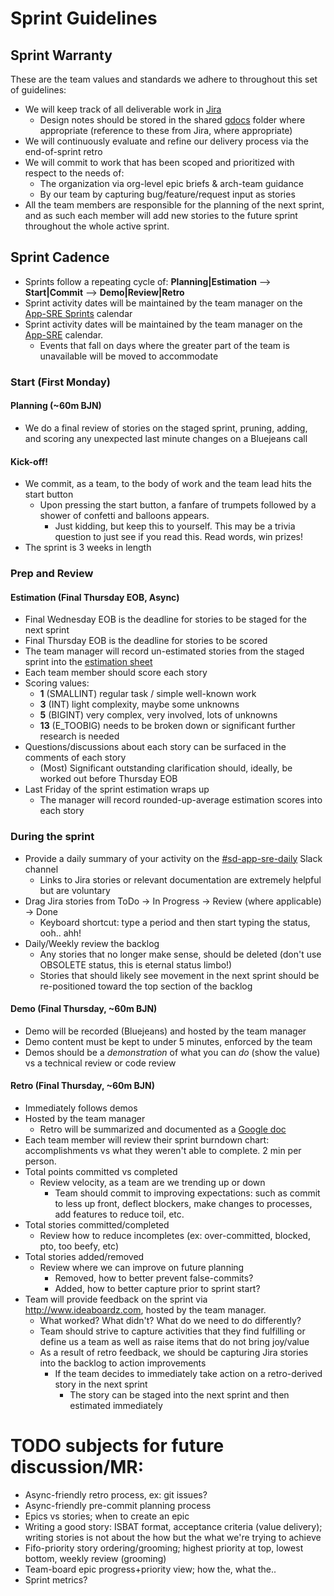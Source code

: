 # Sprint Guidelines

## Sprint Warranty
These are the team values and standards we adhere to throughout this set of guidelines:
- We will keep track of all deliverable work in [Jira](https://jira.coreos.com)
  - Design notes should be stored in the shared [gdocs](https://drive.google.com/drive/u/1/folders/186ExLmi--buOzMLaiUnCkzzRYfwX_y9L) folder where appropriate (reference to these from Jira, where appropriate)
- We will continuously evaluate and refine our delivery process via the end-of-sprint retro
- We will commit to work that has been scoped and prioritized with respect to the needs of:
  - The organization via org-level epic briefs & arch-team guidance
  - By our team by capturing bug/feature/request input as stories
- All the team members are responsible for the planning of the next sprint, and as such each member will add new stories to the future sprint throughout the whole active sprint.

## Sprint Cadence
- Sprints follow a repeating cycle of: **Planning|Estimation** --> **Start|Commit** -->  **Demo|Review|Retro**
- Sprint activity dates will be maintained by the team manager on the [App-SRE Sprints](TODO) calendar
- Sprint activity dates will be maintained by the team manager on the [App-SRE](https://calendar.google.com/calendar/embed?src=redhat.com_0pjkkmnhjs9e4b0h09st36rspc%40group.calendar.google.com&ctz=Europe%2FMadrid) calendar.
  - Events that fall on days where the greater part of the team is unavailable will be moved to accommodate

### Start (First Monday)
#### Planning (~60m BJN)
- We do a final review of stories on the staged sprint, pruning, adding, and scoring any unexpected last minute changes on a Bluejeans call
#### Kick-off!
- We commit, as a team, to the body of work and the team lead hits the start button
  - Upon pressing the start button, a fanfare of trumpets followed by a shower of confetti and balloons appears.
    - Just kidding, but keep this to yourself. This may be a trivia question to just see if you read this. Read words, win prizes!
- The sprint is 3 weeks in length

### Prep and Review
#### Estimation (Final Thursday EOB, Async)
- Final Wednesday EOB is the deadline for stories to be staged for the next sprint
- Final Thursday EOB is the deadline for stories to be scored
- The team manager will record un-estimated stories from the staged sprint into the [estimation sheet](https://docs.google.com/spreadsheets/d/1FEsF60JY-advVvqe9CNCN7NlncR-ExnZeC9c-7V3Gq8/edit?usp=sharing)
- Each team member should score each story
- Scoring values:
  - **1** (SMALLINT) regular task / simple well-known work
  - **3** (INT) light complexity, maybe some unknowns
  - **5** (BIGINT) very complex, very involved, lots of unknowns
  - **13** (E_TOOBIG) needs to be broken down or significant further research is needed
- Questions/discussions about each story can be surfaced in the comments of each story
  - (Most) Significant outstanding clarification should, ideally, be worked out before Thursday EOB
- Last Friday of the sprint estimation wraps up
  - The manager will record rounded-up-average estimation scores into each story

### During the sprint
- Provide a daily summary of your activity on the [#sd-app-sre-daily](https://coreos.slack.com/messages/sd-app-sre-daily) Slack channel
  - Links to Jira stories or relevant documentation are extremely helpful but are voluntary
- Drag Jira stories from ToDo -> In Progress -> Review (where applicable) -> Done
  - Keyboard shortcut: type a period and then start typing the status, ooh.. ahh!
- Daily/Weekly review the backlog
  - Any stories that no longer make sense, should be deleted (don't use OBSOLETE status, this is eternal status limbo!)
  - Stories that should likely see movement in the next sprint should be re-positioned toward the top section of the backlog

#### Demo (Final Thursday, ~60m BJN)
- Demo will be recorded (Bluejeans) and hosted by the team manager
- Demo content must be kept to under 5 minutes, enforced by the team
- Demos should be a *demonstration* of what you can *do* (show the value) vs a technical review or code review

#### Retro (Final Thursday, ~60m BJN)
- Immediately follows demos
- Hosted by the team manager
  - Retro will be summarized and documented as a [Google doc](https://docs.google.com/document/d/1LFwp5KDmwVKzi3Ht8aMjL5jQr-aSS-J3ivkzjLtM44w/edit?usp=sharing)
- Each team member will review their sprint burndown chart: accomplishments vs what they weren't able to complete. 2 min per person.
- Total points committed vs completed
  - Review velocity, as a team are we trending up or down
    - Team should commit to improving expectations: such as commit to less up front, deflect blockers, make changes to processes, add features to reduce toil, etc.
- Total stories committed/completed
  - Review how to reduce incompletes (ex: over-committed, blocked, pto, too beefy, etc)
- Total stories added/removed
  - Review where we can improve on future planning
    - Removed, how to better prevent false-commits?
    - Added, how to better capture prior to sprint start?
- Team will provide feedback on the sprint via  http://www.ideaboardz.com, hosted by the team manager.
  - What worked? What didn't? What do we need to do differently?
  - Team should strive to capture activities that they find fulfilling or define us a team as well as raise items that do not bring joy/value
  - As a result of retro feedback, we should be capturing Jira stories into the backlog to action improvements
    - If the team decides to immediately take action on a retro-derived story in the next sprint
      - The story can be staged into the next sprint and then estimated immediately

# TODO subjects for future discussion/MR:
- Async-friendly retro process, ex: git issues?
- Async-friendly pre-commit planning process
- Epics vs stories; when to create an epic
- Writing a good story: ISBAT format, acceptance criteria (value delivery); writing stories is not about the how but the what we're trying to achieve
- Fifo-priority story ordering/grooming; highest priority at top, lowest bottom, weekly review (grooming)
- Team-board epic progress+priority view; how the, what the..
- Sprint metrics?
